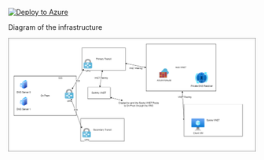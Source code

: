 [![Deploy to Azure](https://aka.ms/deploytoazurebutton)](https://portal.azure.com/#create/Microsoft.Template/uri/https%3A%2F%2Fraw.githubusercontent.com%2Fjimgodden%2FAzure_Networking_Labs%2Fmain%2FSandbox-PrivateResolver%2Fsrc%2Fmain.json)


Diagram of the infrastructure

![Diagram of the infrastructure](diagram.drawio.png)
